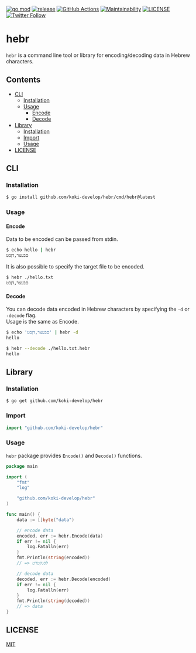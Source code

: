 [![go.mod](https://img.shields.io/github/go-mod/go-version/koki-develop/hebr)](./go.mod)
[![release](https://img.shields.io/github/v/release/koki-develop/hebr)](https://github.com/koki-develop/hebr/releases/latest)
[![GitHub Actions](https://github.com/koki-develop/hebr/actions/workflows/main.yml/badge.svg)](https://github.com/koki-develop/hebr/actions/workflows/main.yml)
[![Maintainability](https://api.codeclimate.com/v1/badges/142e9cd2d5a120f2a6dc/maintainability)](https://codeclimate.com/github/koki-develop/hebr/maintainability)
[![LICENSE](https://img.shields.io/github/license/koki-develop/hebr)](./LICENSE)
[![Twitter Follow](https://img.shields.io/twitter/follow/koki_develop?style=social)](https://twitter.com/koki_develop)

# hebr

`hebr` is a command line tool or library for encoding/decoding data in Hebrew characters.

## Contents

- [CLI](#cli)
    - [Installation](#installation)
    - [Usage](#usage)
        - [Encode](#encode)
        - [Decode](#decode)
- [Library](#library)
    - [Installation](#installation-1)
    - [Import](#import)
    - [Usage](#usage-1)
- [LICENSE](#license)

## CLI

### Installation

```sh
$ go install github.com/koki-develop/hebr/cmd/hebr@latest
```

### Usage

#### Encode

Data to be encoded can be passed from stdin.

```sh
$ echo hello | hebr
םבעצר,דןבט
```

It is also possible to specify the target file to be encoded.

```sh
$ hebr ./hello.txt
םבעצר,דןבט
```

#### Decode

You can decode data encoded in Hebrew characters by specifying the `-d` or `-decode` flag.  
Usage is the same as Encode.

```sh
$ echo 'םבעצר,דןבט' | hebr -d
hello
```

```sh
$ hebr --decode ./hello.txt.hebr
hello
```

## Library

### Installation

```
$ go get github.com/koki-develop/hebr
```

### Import

```go
import "github.com/koki-develop/hebr"
```

### Usage

`hebr` package provides `Encode()` and `Decode()` functions.

```go
package main

import (
	"fmt"
	"log"

	"github.com/koki-develop/hebr"
)

func main() {
	data := []byte("data")

	// encode data
	encoded, err := hebr.Encode(data)
	if err != nil {
		log.Fatalln(err)
	}
	fmt.Println(string(encoded))
	// => לסנקטרט

	// decode data
	decoded, err := hebr.Decode(encoded)
	if err != nil {
		log.Fatalln(err)
	}
	fmt.Println(string(decoded))
	// => data
}

```

## LICENSE

[MIT](./LICENSE)
